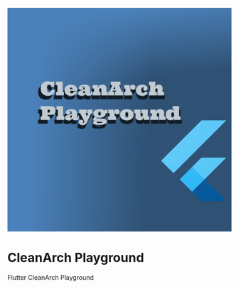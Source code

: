 ![cleanarch](./media/cleanarch-playground.png)

# CleanArch Playground

Flutter CleanArch Playground